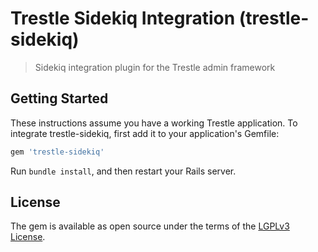 # Trestle Sidekiq Integration (trestle-sidekiq)

> Sidekiq integration plugin for the Trestle admin framework


## Getting Started

These instructions assume you have a working Trestle application. To integrate trestle-sidekiq, first add it to your application's Gemfile:

```ruby
gem 'trestle-sidekiq'
```

Run `bundle install`, and then restart your Rails server.


## License

The gem is available as open source under the terms of the [LGPLv3 License](https://opensource.org/licenses/LGPL-3.0).
